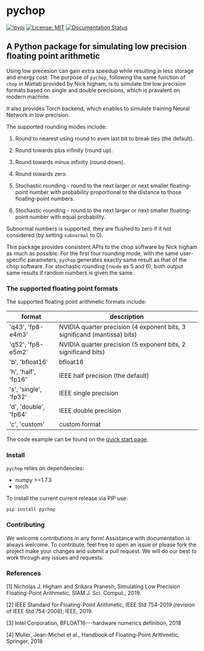 # pychop

[![!pypi](https://img.shields.io/pypi/v/pychop?color=greenyellow)](https://pypi.org/project/pychop/)
[![License: MIT](https://img.shields.io/badge/License-MIT-black.svg)](https://opensource.org/licenses/MIT)
[![Documentation Status](https://readthedocs.org/projects/xinye-chen/badge/?version=latest)](https://xinye-chen.readthedocs.io/en/latest/?badge=latest)

## A Python package for simulating low precision floating point arithmetic

Using low precesion can gain extra speedup while resulting in less storage and energy cost.  The purpose of ``pychop``, following the same function of ``chop`` in Matlab provided by Nick higham, is to simulate the low precision formats based on single and double precisions, which is pravalent on modern machine. 

 It also provides Torch backend, which enables to simulate training Neural Network in low precision.

The supported rounding modes include:

1. Round to nearest using round to even last bit to break ties
  (the default).

2. Round towards plus infinity (round up).

3. Round towards minus infinity (round down).

4. Round towards zero.

5. Stochastic rounding - round to the next larger or next smaller
  floating-point number with probability proportional to
  the distance to those floating-point numbers.

6. Stochastic rounding - round to the next larger or next smaller 
  floating-point number with equal probability.

Subnormal numbers is supported, they are flushed to zero if it not considered (by setting `subnormal` to 0).


This package provides consistent APIs to the chop software by Nick higham as much as possible.  For the first four rounding mode,  with the same user-specific parameters, ``pychop`` generates exactly same result as that of the chop software. For stochastic rounding (``rmode`` as 5 and 6), both output same results if random numbers is given the same. 

### The supported floating point formats


The supported floating point arithmetic formats include:

| format | description |
| ------------- | ------------- |
| 'q43', 'fp8-e4m3'         | NVIDIA quarter precision (4 exponent bits, 3 significand (mantissa) bits) |
| 'q52', 'fp8-e5m2'         | NVIDIA quarter precision (5 exponent bits, 2 significand bits) |
|  'b', 'bfloat16'          | bfloat16 |
|  'h', 'half', 'fp16'      | IEEE half precision (the default) |
|  's', 'single', 'fp32'    | IEEE single precision |
|  'd', 'double', 'fp64'    | IEEE double precision |
|  'c', 'custom'            | custom format |

The code example can be found on the [quick start page](https://github.com/chenxinye/pychop/blob/main/docs/source/examples.rst).

### Install

``pychop`` relies on dependencies:

- numpy >=1.7.3
- torch

To install the current current release via PIP use:

`pip install pychop`


### Contributing
We welcome contributions in any form! Assistance with documentation is always welcome. To contribute, feel free to open an issue or please fork the project make your changes and submit a pull request. We will do our best to work through any issues and requests.

### References

[1] Nicholas J. Higham and Srikara Pranesh, Simulating Low Precision Floating-Point Arithmetic, SIAM J. Sci. Comput., 2019.

[2] IEEE Standard for Floating-Point Arithmetic, IEEE Std 754-2019 (revision of IEEE Std 754-2008), IEEE, 2019.

[3] Intel Corporation, BFLOAT16---hardware numerics definition,  2018

[4] Muller, Jean-Michel et al., Handbook of Floating-Point Arithmetic, Springer, 2018
